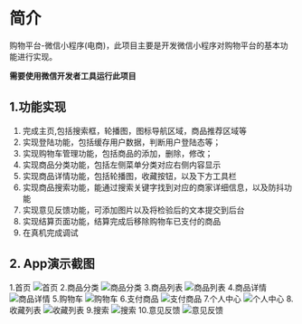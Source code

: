 # 简介
购物平台-微信小程序(电商)，此项目主要是开发微信小程序对购物平台的基本功能进行实现。

**需要使用微信开发者工具运行此项目**

## 1.功能实现
  1. 完成主页,包括搜索框，轮播图，图标导航区域，商品推荐区域等
  2. 实现登陆功能，包括缓存用户数据，判断用户登陆态等；
  3. 实现购物车管理功能，包括商品的添加，删除，修改；
  4. 实现商品分类功能，包括左侧菜单分类对应右侧内容显示
  5. 实现商品详情功能，包括轮播图，收藏按钮，以及下方工具栏
  6. 实现商品搜索功能，能通过搜索关键字找到对应的商家详细信息，以及防抖功能
  7. 实现意见反馈功能，可添加图片以及将检验后的文本提交到后台
  8. 实现结算页面功能，结算完成后移除购物车已支付的商品
  9. 在真机完成调试


## 2. App演示截图

  1.首页
![首页](./images/首页.PNG)
  2.商品分类
![商品分类](./images/商品分类.PNG)
  3.商品列表
![商品列表](./images/商品列表.PNG)
  4.商品详情
![商品详情](./images/商品详情.PNG)
  5.购物车
![购物车](./images/购物车.PNG)
  6.支付商品
![支付商品](./images/支付商品.PNG)
  7.个人中心
![个人中心](./images/个人中心.PNG)
  8.收藏列表
![收藏列表](./images/收藏列表.PNG)
  9.搜索
![搜索](./images/搜索.PNG)
  10.意见反馈
![意见反馈](./images/意见反馈.PNG)

